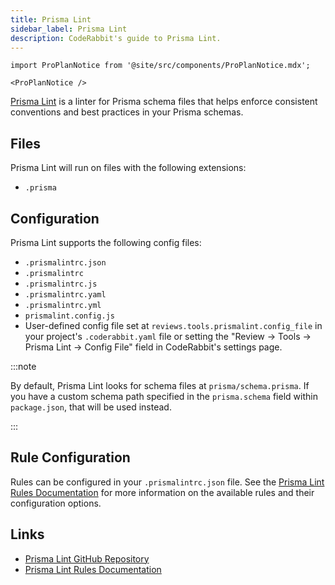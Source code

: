 ```yaml
---
title: Prisma Lint
sidebar_label: Prisma Lint
description: CodeRabbit's guide to Prisma Lint.
---
```


```mdx-code-block
import ProPlanNotice from '@site/src/components/ProPlanNotice.mdx';

<ProPlanNotice />
```

[Prisma Lint](https://github.com/loop-payments/prisma-lint) is a linter for Prisma schema files that helps enforce consistent conventions and best practices in your Prisma schemas.

## Files

Prisma Lint will run on files with the following extensions:

- `.prisma`

## Configuration

Prisma Lint supports the following config files:

- `.prismalintrc.json`
- `.prismalintrc`
- `.prismalintrc.js`
- `.prismalintrc.yaml`
- `.prismalintrc.yml`
- `prismalint.config.js`
- User-defined config file set at `reviews.tools.prismalint.config_file` in your project's `.coderabbit.yaml` file or setting the "Review → Tools → Prisma Lint → Config File" field in CodeRabbit's settings page.

:::note

By default, Prisma Lint looks for schema files at `prisma/schema.prisma`. If you have a custom schema path specified in the `prisma.schema` field within `package.json`, that will be used instead.

:::

## Rule Configuration

Rules can be configured in your `.prismalintrc.json` file. See the [Prisma Lint Rules Documentation](https://github.com/loop-payments/prisma-lint/blob/main/RULES.md) for more information on the available rules and their configuration options.

## Links

- [Prisma Lint GitHub Repository](https://github.com/loop-payments/prisma-lint)
- [Prisma Lint Rules Documentation](https://github.com/loop-payments/prisma-lint/blob/main/RULES.md)
